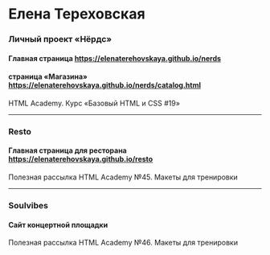# Елена Тереховская 

### Личный проект «Нёрдс»
#### Главная страница <a href="https://elenaterehovskaya.github.io/nerds" target="_blank">https://elenaterehovskaya.github.io/nerds</a>

#### страница «Магазина» <a href="https://elenaterehovskaya.github.io/nerds/catalog.html" target="_blank">https://elenaterehovskaya.github.io/nerds/catalog.html</a>

HTML Academy. Курс «Базовый HTML и CSS #19»

---

### Resto
#### Главная страница для ресторана <a href="https://elenaterehovskaya.github.io/resto" target="_blank">https://elenaterehovskaya.github.io/resto</a>

Полезная рассылка HTML Academy №45. Макеты для тренировки

---

### Soulvibes 
#### Сайт концертной площадки

Полезная рассылка HTML Academy №46. Макеты для тренировки
